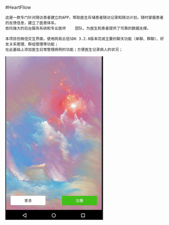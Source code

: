 #HeartFllow

	这是一款专门针对随访患者建立的APP，帮助医生存储患者随访记录和随访计划，随时掌握患者的反馈信息，建立了医患体系，
	依托强大的后台服务系统和专业医师	团队，为医生和患者提供了可靠的数据支撑。

	本项目仿微信交互界面，使用网易云信SDK 3.2.0版本完成主要的聊天功能（单聊、群聊）、好友关系管理、群组管理等功能；
	在此基础上添加医生日常管理病例的功能；方便医生记录病人的状况；

	
![image](show.gif)
